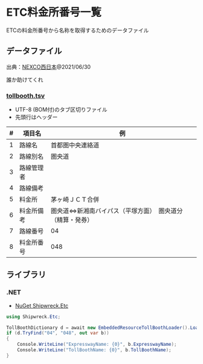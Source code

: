 ﻿# ETC料金所番号一覧

ETCの料金所番号から名称を取得するためのデータファイル

## データファイル

出典：[NEXCO西日本](https://www.w-nexco.co.jp/etc/maintenance/pdfs/list01.pdf)@2021/06/30

誰か助けてくれ

### [tollbooth.tsv](,/tollbooth.tsv)

- UTF-8 (BOM付)のタブ区切りファイル
- 先頭行はヘッダー

|#|項目名|例|
|-|-|-|
|1|路線名|首都圏中央連絡道|
|2|路線別名|圏央道|
|3|路線管理者|
|4|路線備考|
|5|料金所|茅ヶ崎ＪＣＴ合併|
|6|料金所備考|圏央道⇔新湘南バイパス（平塚方面）　圏央道分（精算・発券）|
|7|路線番号|04|
|8|料金所番号|048|

## ライブラリ

### .NET

- [NuGet Shipwreck.Etc](https://www.nuget.org/packages/Shipwreck.Etc/)

```csharp
using Shipwreck.Etc;

TollBoothDictionary d = await new EmbeddedResourceTollBoothLoader().LoadTollBoothDictionaryAsync();
if (d.TryFind("04", "048", out var b))
{
    Console.WriteLine("ExpresswayName: {0}", b.ExpresswayName);
    Console.WriteLine("TollBoothName: {0}", b.TollBoothName);
}
```
